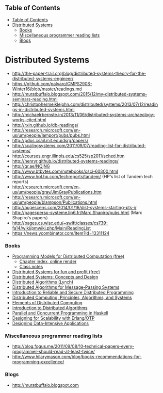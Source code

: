 <!-- START doctoc generated TOC please keep comment here to allow auto update -->
<!-- DON'T EDIT THIS SECTION, INSTEAD RE-RUN doctoc TO UPDATE -->
## Table of Contents

  - [Table of Contents](#table-of-contents)
- [Distributed Systems](#distributed-systems)
    - [Books](#books)
    - [Miscellaneous programmer reading lists](#miscellaneous-programmer-reading-lists)
    - [Blogs](#blogs)

<!-- END doctoc generated TOC please keep comment here to allow auto update -->

# Distributed Systems

- http://the-paper-trail.org/blog/distributed-systems-theory-for-the-distributed-systems-engineer/
- https://github.com/palvaro/CMPS290S-Winter16/blob/master/readings.md
- http://muratbuffalo.blogspot.com/2015/12/my-distributed-systems-seminars-reading.html
- http://christophermeiklejohn.com/distributed/systems/2013/07/12/readings-in-distributed-systems.html
- http://michaelrbernste.in/2013/11/06/distributed-systems-archaeology-works-cited.html
- http://rxin.github.io/db-readings/
- http://research.microsoft.com/en-us/um/people/lamport/pubs/pubs.html
- http://pdos.csail.mit.edu/dsrg/papers/
- http://scalingsystems.com/2011/09/07/reading-list-for-distributed-systems/
- http://courses.engr.illinois.edu/cs525/sp2011/sched.htm
- http://henryr.github.io/distributed-systems-readings/
- http://qr.ae/NQjNG
- http://www.btbytes.com/notebooks/csci-60300.html
- http://www.hpl.hp.com/techreports/tandem/ (HP's list of Tandem tech
  reports)
- http://research.microsoft.com/en-us/um/people/gray/JimGrayPublications.htm
- http://research.microsoft.com/en-us/um/people/blampson/Publications.html
- http://augescens.com/2014/01/18/dist-systems-starting-pts-i/
- http://pagesperso-systeme.lip6.fr/Marc.Shapiro/pubs.html (Marc
  Shapiro's papers)
- http://pages.cs.wisc.edu/~swift/classes/cs739-fa14/wiki/pmwiki.php/Main/ReadingList
- https://news.ycombinator.com/item?id=13311124

### Books

- [Programming Models for Distributed Computation (free)](https://github.com/heathermiller/dist-prog-book)
  - [Chapter index, online render](http://dist-prog-book.com/chapter/)
  - [Class notes](https://heather.miller.am/teaching/cs7680/)
- [Distributed Systems for fun and profit (free)](http://book.mixu.net/distsys/single-page.html)
- [Distributed Systems: Concepts and Design](http://www.cdk5.net/wp/)
- [Distributed Algorithms (Lynch)](http://groups.csail.mit.edu/tds/distalgs.html)
- [Distributed Algorithms for Message-Passing Systems](http://www.springer.com/computer/theoretical+computer+science/book/978-3-642-38122-5)
- [Introduction to Reliable and Secure Distributed Programming](http://www.springer.com/computer/theoretical+computer+science/book/978-3-642-15259-7)
- [Distributed Computing: Principles, Algorithms, and Systems](http://www.cs.uic.edu/~ajayk/DCS-Book)
- [Elements of Distributed Computing](http://users.ece.utexas.edu/~garg/elements.html)
- [Introduction to Distributed Algorithms](http://www.staff.science.uu.nl/~tel00101/liter/Books/indaldes.html)
- [Parallel and Concurrent Programming in Haskell](http://chimera.labs.oreilly.com/books/1230000000929/index.html)
- [Designing for Scalability with Erlang/OTP](http://shop.oreilly.com/product/0636920024149.do)
- [Designing Data-Intensive Applications](http://shop.oreilly.com/product/0636920032175.do)

### Miscellaneous programmer reading lists

- http://blog.fogus.me/2011/09/08/10-technical-papers-every-programmer-should-read-at-least-twice/
- http://www.hilarymason.com/blog/books-recommendations-for-programming-excellence/

### Blogs

- http://muratbuffalo.blogspot.com
